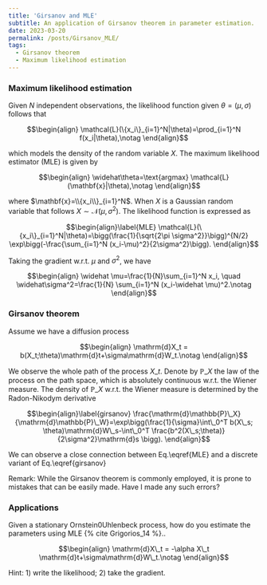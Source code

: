```yaml
---
title: 'Girsanov and MLE'
subtitle: An application of Girsanov theorem in parameter estimation.
date: 2023-03-20
permalink: /posts/Girsanov_MLE/
tags:
  - Girsanov theorem
  - Maximum likelihood estimation
---
```


### Maximum likelihood estimation

Given $N$ independent observations, the likelihood function given $\theta=(\mu, \sigma)$ follows that

$$\begin{align}
\mathcal{L}(\{x_i\}_{i=1}^N|\theta)=\prod_{i=1}^N f(x_i|\theta),\notag
\end{align}$$

which models the density of the random variable $X$. The maximum likelihood estimator (MLE) is given by

$$\begin{align}
\widehat\theta=\text{argmax} \mathcal{L}(\mathbf{x}|\theta),\notag
\end{align}$$

where $\mathbf{x}=\\{x_i\\}_{i=1}^N$. When $X$ is a Gaussian random variable that follows $X\sim \mathcal{N}(\mu, \sigma^2)$. The likelihood function is expressed as

$$\begin{align}\label{MLE}
\mathcal{L}(\{x_i\}_{i=1}^N|\theta)=\bigg(\frac{1}{\sqrt{2\pi \sigma^2}}\bigg)^{N/2} \exp\bigg(-\frac{\sum_{i=1}^N (x_i-\mu)^2}{2\sigma^2}\bigg).
\end{align}$$

Taking the gradient w.r.t. $\mu$ and $\sigma^2$, we have

$$\begin{align}
\widehat \mu=\frac{1}{N}\sum_{i=1}^N x_i, \quad \widehat\sigma^2=\frac{1}{N} \sum_{i=1}^N (x_i-\widehat \mu)^2.\notag
\end{align}$$


### Girsanov theorem

Assume we have a diffusion process

$$\begin{align}
\mathrm{d}X_t = b(X_t;\theta)\mathrm{d}t+\sigma\mathrm{d}W_t.\notag
\end{align}$$

We observe the whole path of the process $X\_t$. Denote by $\mathbb{P}\_X$ the law of the process on the path space, which is absolutely continuous w.r.t. the Wiener measure. The density of $\mathbb{P}\_X$ w.r.t. the Wiener measure is determined by the Radon-Nikodym derivative 

$$\begin{align}\label{girsanov}
\frac{\mathrm{d}\mathbb{P}\_X}{\mathrm{d}\mathbb{P}\_W}=\exp\bigg(\frac{1}{\sigma}\int\_0^T b(X\_s; \theta)\mathrm{d}W\_s-\int\_0^T \frac{b^2(X\_s;\theta)}{2\sigma^2}\mathrm{d}s \bigg).
\end{align}$$




We can observe a close connection between Eq.\eqref{MLE} and a discrete variant of Eq.\eqref{girsanov} 

Remark: While the Girsanov theorem is commonly employed, it is prone to mistakes that can be easily made. Have I made any such errors?


### Applications

Given a stationary Ornstein0Uhlenbeck process, how do you estimate the parameters using MLE {% cite Grigorios_14 %}..

$$\begin{align}
\mathrm{d}X\_t = -\alpha X\_t \mathrm{d}t+\sigma\mathrm{d}W\_t.\notag
\end{align}$$

Hint: 1) write the likelihood; 2) take the gradient.

